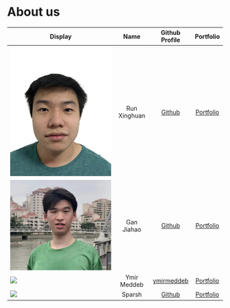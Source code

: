 # About us

Display |     Name     | Github Profile | Portfolio 
--------|:------------:|:--------------:|:---------:
![Run Xinghuan photograph.jpeg](photos%2FRun%20Xinghuan%20photograph.jpeg) | Run Xinghuan | [Github](https://github.com/runxinghuan) | [Portfolio](./team/runxinghuan.md)
![GanJiahao.jpg](photos/GanJiahao.jpg) |  Gan Jiahao  | [Github](https://github.com/HenryGan138) | [Portfolio](./team/henrygan138.md)
![](https://via.placeholder.com/100.png?text=Photo) | Ymir Meddeb | [ymirmeddeb](https://github.com/ymirmeddeb) | [Portfolio](https://ay2324s2-cs2113-f15-3.github.io/tp/team/ymirmeddeb.html)
![](https://incybot.github.io/images/avatars/avatar-1.png) | Sparsh | [Github](https://github.com/IncyBot) | [Portfolio](https://incybot.github.io/)

